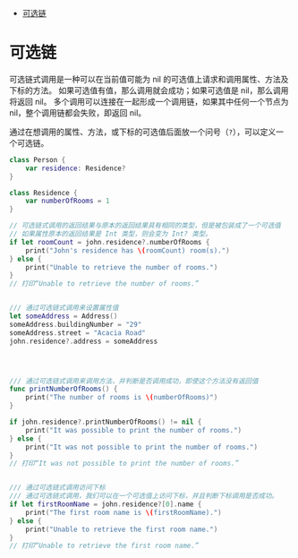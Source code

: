 <!-- TOC -->

- [可选链](#%E5%8F%AF%E9%80%89%E9%93%BE)

<!-- /TOC -->

# 可选链

可选链式调用是一种可以在当前值可能为 nil 的可选值上请求和调用属性、方法及下标的方法。
如果可选值有值，那么调用就会成功；如果可选值是 nil，那么调用将返回 nil。
多个调用可以连接在一起形成一个调用链，如果其中任何一个节点为 nil，整个调用链都会失败，即返回 nil。

通过在想调用的属性、方法，或下标的可选值后面放一个问号（`?`），可以定义一个可选链。

```swift
class Person {
    var residence: Residence?
}

class Residence {
    var numberOfRooms = 1
}

// 可选链式调用的返回结果与原本的返回结果具有相同的类型，但是被包装成了一个可选值
// 如果属性原本的返回结果是 Int 类型，则会变为 Int? 类型。
if let roomCount = john.residence?.numberOfRooms {
    print("John's residence has \(roomCount) room(s).")
} else {
    print("Unable to retrieve the number of rooms.")
}
// 打印“Unable to retrieve the number of rooms.”


/// 通过可选链式调用来设置属性值
let someAddress = Address()
someAddress.buildingNumber = "29"
someAddress.street = "Acacia Road"
john.residence?.address = someAddress




/// 通过可选链式调用来调用方法，并判断是否调用成功，即使这个方法没有返回值
func printNumberOfRooms() {
    print("The number of rooms is \(numberOfRooms)")
}

if john.residence?.printNumberOfRooms() != nil {
    print("It was possible to print the number of rooms.")
} else {
    print("It was not possible to print the number of rooms.")
}
// 打印“It was not possible to print the number of rooms.”


/// 通过可选链式调用访问下标
/// 通过可选链式调用，我们可以在一个可选值上访问下标，并且判断下标调用是否成功。
if let firstRoomName = john.residence?[0].name {
    print("The first room name is \(firstRoomName).")
} else {
    print("Unable to retrieve the first room name.")
}
// 打印“Unable to retrieve the first room name.”
```
